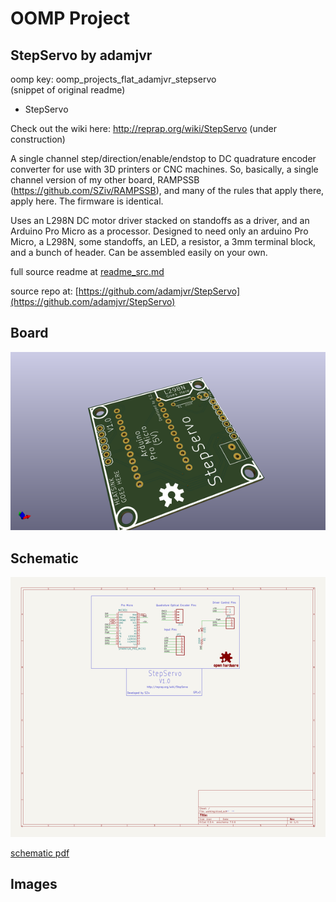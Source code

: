 # OOMP Project  
## StepServo  by adamjvr  
  
oomp key: oomp_projects_flat_adamjvr_stepservo  
(snippet of original readme)  
  
- StepServo  
  
Check out the wiki here: http://reprap.org/wiki/StepServo (under construction)  
  
A single channel step/direction/enable/endstop to DC quadrature encoder converter for use with 3D printers or CNC machines. So, basically, a single channel version of my other board, RAMPSSB (https://github.com/SZiv/RAMPSSB), and many of the rules that apply there, apply here. The firmware is identical.  
  
Uses an L298N DC motor driver stacked on standoffs as a driver, and an Arduino Pro Micro as a processor. Designed to need only an arduino Pro Micro, a L298N, some standoffs, an LED, a resistor, a 3mm terminal block, and a bunch of header. Can be assembled easily on your own.  
  
  full source readme at [readme_src.md](readme_src.md)  
  
source repo at: [https://github.com/adamjvr/StepServo](https://github.com/adamjvr/StepServo)  
## Board  
  
[![working_3d.png](working_3d_600.png)](working_3d.png)  
## Schematic  
  
[![working_schematic.png](working_schematic_600.png)](working_schematic.png)  
  
[schematic pdf](working_schematic.pdf)  
## Images  
